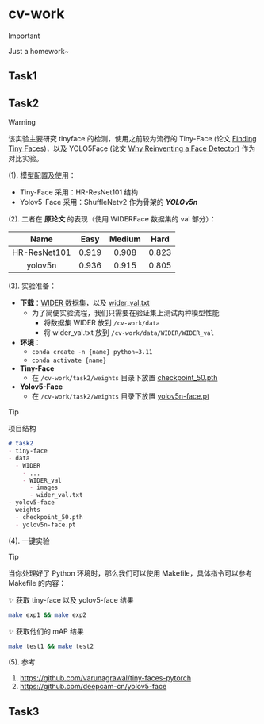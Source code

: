 # cv-work

> [!IMPORTANT]
> Just a homework~

## Task1



## Task2

> [!WARNING]
该实验主要研究 tinyface 的检测，使用之前较为流行的 Tiny-Face (论文 [Finding Tiny Faces](https://arxiv.org/abs/1612.04402))，以及 YOLO5Face (论文 [Why Reinventing a Face Detector](https://arxiv.org/abs/2105.12931)) 作为对比实验。

(1). 模型配置及使用：

* Tiny-Face 采用：HR-ResNet101 结构 
* Yolov5-Face 采用：ShuffleNetv2 作为骨架的 ***YOLOv5n***

(2). 二者在 **原论文** 的表现（使用 WIDERFace 数据集的 val 部分）：

|     Name     | Easy  | Medium | Hard  |
| :----------: | :---: | :----: | :---: |
| HR-ResNet101 | 0.919 | 0.908  | 0.823 |
|   yolov5n    | 0.936 | 0.915  | 0.805 |

(3). 实验准备：

* **下载**：[WIDER 数据集](http://shuoyang1213.me/WIDERFACE/)，以及 [wider_val.txt](https://drive.google.com/file/d/1Twa2YSAxaRzy-SnOx0ZA3J3p8BUM14uN/view?usp=sharing)
  * 为了简便实验流程，我们只需要在验证集上测试两种模型性能
    * 将数据集 WIDER 放到 `/cv-work/data`
    * 将 wider_val.txt 放到 `/cv-work/data/WIDER/WIDER_val`
* **环境**：
  * `conda create -n {name} python=3.11`
  * `conda activate {name}`
* **Tiny-Face**
  * 在 `/cv-work/task2/weights` 目录下放置 [checkpoint_50.pth](https://www.dropbox.com/scl/fi/md0lxok2uh2achx8r58mk/checkpoint_50.pth?rlkey=9y1acwj1k6c57tqck14t6as18&e=1&dl=0) 
* **Yolov5-Face**
  * 在 `/cv-work/task2/weights` 目录下放置 [yolov5n-face.pt](https://drive.google.com/file/d/18oenL6tjFkdR1f5IgpYeQfDFqU4w3jEr/view?usp=sharing)


> [!TIP]
> 项目结构

```markdown
# task2
- tiny-face
- data
  - WIDER
    - ...
    - WIDER_val
      - images
      - wider_val.txt
- yolov5-face
- weights
  - checkpoint_50.pth
  - yolov5n-face.pt
```



(4). 一键实验
> [!TIP]
> 当你处理好了 Python 环境时，那么我们可以使用 Makefile，具体指令可以参考 Makefile 的内容：

✨ 获取 tiny-face 以及 yolov5-face 结果
```bash
make exp1 && make exp2
```
✨ 获取他们的 mAP 结果
```bash
make test1 && make test2
```

(5). 参考
1. https://github.com/varunagrawal/tiny-faces-pytorch
2. https://github.com/deepcam-cn/yolov5-face

## Task3
